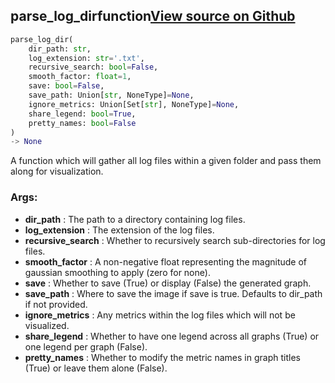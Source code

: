 ## parse_log_dir<span class="tag">function</span><a class="sourcelink" href=https://github.com/fastestimator/fastestimator/blob/r1.0/fastestimator/summary/logs/log_parse.py/#L98-L130>View source on Github</a>
```python
parse_log_dir(
	dir_path: str,
	log_extension: str='.txt',
	recursive_search: bool=False,
	smooth_factor: float=1,
	save: bool=False,
	save_path: Union[str, NoneType]=None,
	ignore_metrics: Union[Set[str], NoneType]=None,
	share_legend: bool=True,
	pretty_names: bool=False
)
-> None
```
A function which will gather all log files within a given folder and pass them along for visualization.


<h3>Args:</h3>

* **dir_path** :  The path to a directory containing log files.
* **log_extension** :  The extension of the log files.
* **recursive_search** :  Whether to recursively search sub-directories for log files.
* **smooth_factor** :  A non-negative float representing the magnitude of gaussian smoothing to apply (zero for none).
* **save** :  Whether to save (True) or display (False) the generated graph.
* **save_path** :  Where to save the image if save is true. Defaults to dir_path if not provided.
* **ignore_metrics** :  Any metrics within the log files which will not be visualized.
* **share_legend** :  Whether to have one legend across all graphs (True) or one legend per graph (False).
* **pretty_names** :  Whether to modify the metric names in graph titles (True) or leave them alone (False).

